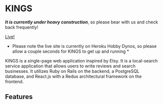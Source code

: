 

# KINGS

***It is currently under heavy construction***, so please bear with us and check back frequently!

[Live!](https://kings.herokuapp.com/#/)
 * Please note the live site is currently on Heroku Hobby Dynos, so please allow a couple seconds for KINGS to get up and running *
  
KINGS is a single-page web application inspired by Etsy. It is a local-search service application that allows users to write reviews and search businesses. It utilizes Ruby on Rails on the backend, a PostgreSQL database, and React.js with a Redux architectural framework on the frontend.



## Features





